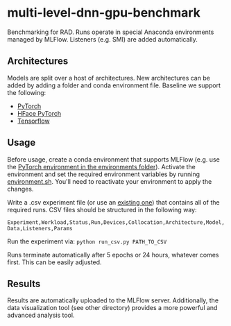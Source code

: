 # multi-level-dnn-gpu-benchmark

Benchmarking for RAD. Runs operate in special Anaconda environments managed by MLFlow. Listeners (e.g. SMI) are added automatically.

## Architectures

Models are split over a host of architectures. New architectures can be added by adding a folder and conda environment file. Baseline we support the following:

- [PyTorch](benchmark/pytorch)
- [HFace PyTorch](benchmark/hface_pytorch)
- [Tensorflow](benchmark/tensorflow)

## Usage

Before usage, create a conda environment that supports MLFlow (e.g. use the [PyTorch environment in the environments folder](environments/pytorch.yaml)). Activate the environment and set the required environment variables by running [environment.sh](environment.sh). You'll need to reactivate your environment to apply the changes.

Write a .csv experiment file (or use an [existing one](experiments)) that contains all of the required runs.
CSV files should be structured in the following way:

`Experiment,Workload,Status,Run,Devices,Collocation,Architecture,Model,Data,Listeners,Params`

Run the experiment via:
`python run_csv.py PATH_TO_CSV`

Runs terminate automatically after 5 epochs or 24 hours, whatever comes first. This can be easily adjusted.

## Results

Results are automatically uploaded to the MLFlow server. Additionally, the data visualization tool (see other directory) provides a more powerful and advanced analysis tool.
